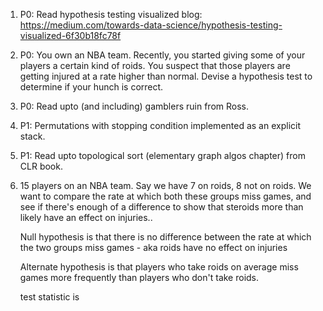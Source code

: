 1. P0: Read hypothesis testing visualized blog: https://medium.com/towards-data-science/hypothesis-testing-visualized-6f30b18fc78f
2. P0: You own an NBA team. Recently, you started giving some of your players a certain kind of roids. You suspect that those players are getting injured at a rate higher than normal. Devise a hypothesis test to determine if your hunch is correct.
3. P0: Read upto (and including) gamblers ruin from Ross.
4. P1: Permutations with stopping condition implemented as an explicit stack.
5. P1: Read upto topological sort (elementary graph algos chapter) from CLR book.




2. 15 players on an NBA team. Say we have 7 on roids, 8 not on roids. We want to compare the rate at which both these groups miss games, and see if there's enough of a difference to show that steroids more than likely have an effect on injuries..

	Null hypothesis is that there is no difference between the rate at which the two groups miss games - aka roids have no effect on injuries 

	 Alternate hypothesis is that players who take roids on average miss games more frequently than players who don't take roids.

	 test statistic is 


	 
